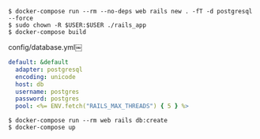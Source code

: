 ```console
$ docker-compose run --rm --no-deps web rails new . -fT -d postgresql --force
$ sudo chown -R $USER:$USER ./rails_app
$ docker-compose build
```

config/database.yml￼

```yaml
default: &default
  adapter: postgresql
  encoding: unicode
  host: db
  username: postgres
  password: postgres
  pool: <%= ENV.fetch("RAILS_MAX_THREADS") { 5 } %>
```

```console
$ docker-compose run --rm web rails db:create
$ docker-compose up
```
